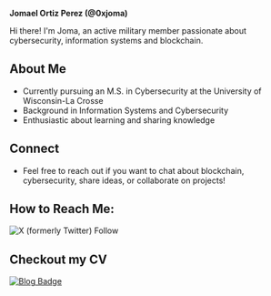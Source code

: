 **Jomael Ortiz Perez (@0xjoma)**

Hi there! I'm Joma, an active military member passionate about cybersecurity, information systems and blockchain.

## About Me

* Currently pursuing an M.S. in Cybersecurity at the University of Wisconsin-La Crosse
* Background in Information Systems and Cybersecurity
* Enthusiastic about learning and sharing knowledge

## Connect

* Feel free to reach out if you want to chat about blockchain, cybersecurity, share ideas, or collaborate on projects!

## How to Reach Me:

![X (formerly Twitter) Follow](https://img.shields.io/twitter/follow/0xjoma) 

## Checkout my CV

[![Blog Badge](https://img.shields.io/badge/cv-Visit-brightgreen)](https://jomaelortizperez.com//)
